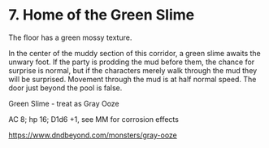 # 7. Home of the Green Slime

The floor has a green mossy texture.


In the center of the muddy section of this corridor, a green slime awaits
the unwary foot.  If the party is prodding the mud before them, the
chance for surprise is normal, but if the characters merely walk through the
mud they will be surprised.
Movement through the mud is at half normal speed. The door just beyond
the pool is false.


Green Slime - treat as Gray Ooze

AC 8; hp 16; D1d6 +1, see MM for corrosion effects

https://www.dndbeyond.com/monsters/gray-ooze
